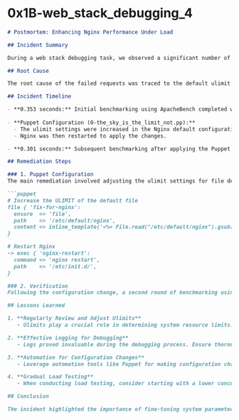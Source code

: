 # 0x1B-web_stack_debugging_4

```markdown
# Postmortem: Enhancing Nginx Performance Under Load

## Incident Summary

During a web stack debugging task, we observed a significant number of failed requests while testing the performance of our web server setup featuring Nginx under pressure. The initial benchmark using ApacheBench (ab) revealed 943 failed requests out of 2000, prompting investigation and remediation.

## Root Cause

The root cause of the failed requests was traced to the default ulimit settings for file descriptors on the Nginx server. The initial ulimit setting was insufficient to handle the concurrency level and load imposed during the ApacheBench test.

## Incident Timeline

- **0.353 seconds:** Initial benchmarking using ApacheBench completed with 943 failed requests.
  
- **Puppet Configuration (0-the_sky_is_the_limit_not.pp):**
  - The ulimit settings were increased in the Nginx default configuration file (`/etc/default/nginx`) to a more appropriate value (4096).
  - Nginx was then restarted to apply the changes.

- **0.301 seconds:** Subsequent benchmarking after applying the Puppet configuration resulted in zero failed requests, indicating a successful mitigation.

## Remediation Steps

### 1. Puppet Configuration
The main remediation involved adjusting the ulimit settings for file descriptors in the Nginx default configuration file using Puppet. The configuration file was updated to increase the ulimit from the default value to 4096. Additionally, Nginx was restarted to apply the changes.

```puppet
# Increase the ULIMIT of the default file
file { 'fix-for-nginx':
  ensure  => 'file',
  path    => '/etc/default/nginx',
  content => inline_template('<%= File.read("/etc/default/nginx").gsub(/15/, "4096") %>'),
}

# Restart Nginx
-> exec { 'nginx-restart':
  command => 'nginx restart',
  path    => '/etc/init.d/',
}

### 2. Verification
Following the configuration change, a second round of benchmarking using ApacheBench showed a substantial improvement. The number of failed requests dropped to zero, and the server demonstrated increased performance, handling the load more efficiently.

## Lessons Learned

1. **Regularly Review and Adjust Ulimits**
   - Ulimits play a crucial role in determining system resource limits. Regularly review and adjust ulimit settings based on the expected load and concurrency levels.

2. **Effective Logging for Debugging**
   - Logs proved invaluable during the debugging process. Ensure thorough logging, especially during performance testing, to quickly identify and address issues.

3. **Automation for Configuration Changes**
   - Leverage automation tools like Puppet for making configuration changes. This ensures consistency and reduces the risk of human error.

4. **Gradual Load Testing**
   - When conducting load testing, consider starting with a lower concurrency level and gradually increasing it. This allows for a more controlled approach to identify optimal server configurations.

## Conclusion

The incident highlighted the importance of fine-tuning system parameters, such as ulimit settings, to ensure the web server can handle varying levels of traffic effectively. By promptly identifying and addressing the root cause, we were able to optimize the Nginx server and improve its performance under pressure. Ongoing monitoring and periodic reviews of server configurations will be essential to maintaining optimal performance as traffic patterns evolve.
```
